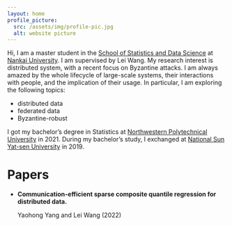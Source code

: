 ```yaml
---
layout: home
profile_picture:
  src: /assets/img/profile-pic.jpg
  alt: website picture
---
```


<p>
  Hi, I am a master student in the <a href="https://stat.nankai.edu.cn/">School of Statistics and Data Science</a> at <a href="https://www.nankai.edu.cn/">Nankai University</a>. I am supervised by Lei Wang. My research interest is distributed system, with a recent focus on Byzantine attacks. I am always amazed by the whole lifecycle of large-scale systems, their interactions with people, and the implication of their usage. In particular, I am exploring the following topics:
  <ul>
<li>distributed data</li>
<li>federated data</li>
    <li> Byzantine-robust </li>
</ul>
</p>


<p>
  I got my bachelor’s degree in Statistics at <a href="https://www.nwpu.edu.cn/">Northwestern Polytechnical University</a> in 2021. During my bachelor’s study, I exchanged at <a href="https://www.nsysu.edu.tw/">National Sun Yat-sen University</a> in 2019. 
</p>


<h1>
  Papers
</h1>  

  <ul>
<li><b>Communication-efficient sparse composite quantile regression for
distributed data.</b></li>
  <p> 
  Yaohong Yang and Lei Wang (2022)
 </p> 
</ul>

